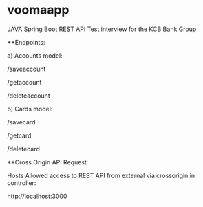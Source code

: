 # voomaapp

JAVA Spring Boot REST API Test interview for the KCB Bank Group

**Endpoints:

a) Accounts model:

   /saveaccount
   
   /getaccount
   
   /deleteaccount

b) Cards model:

   /savecard
   
   /getcard
   
   /deletecard

**Cross Origin API Request:

   Hosts Allowed access to REST API from external via crossorigin in controller:

   http://localhost:3000
